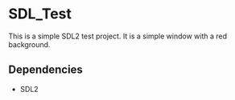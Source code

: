 # SDL_Test

This is a simple SDL2 test project. It is a simple window with a red background.

## Dependencies
- SDL2
